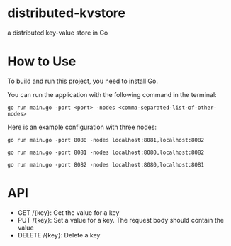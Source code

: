 # distributed-kvstore

a distributed key-value store in Go

# How to Use

To build and run this project, you need to install Go.

You can run the application with the following command in the terminal:

```shell
go run main.go -port <port> -nodes <comma-separated-list-of-other-nodes>
```

Here is an example configuration with three nodes:

```shell
go run main.go -port 8080 -nodes localhost:8081,localhost:8082
```

```shell
go run main.go -port 8081 -nodes localhost:8080,localhost:8082
```

```shell
go run main.go -port 8082 -nodes localhost:8080,localhost:8081
```

# API

- GET /{key}: Get the value for a key
- PUT /{key}: Set a value for a key. The request body should contain the value
- DELETE /{key}: Delete a key


